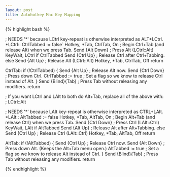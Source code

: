 ```yaml
---
layout: post
title: Autohotkey Mac Key Mapping
---
```


{% highlight bash %}

; NEEDS '*' because LCtrl key-repeat is otherwise interpreted as ALT+LCtrl.
*LCtrl::
   CtrlTabbed := false`
    Hotkey, *Tab, CtrlTab, On   ; Begin Ctrl+Tab (and release Alt) when we press Tab.
    Send {Alt Down}             ; Press Alt (LCtrl::Alt)
    KeyWait, LCtrl
    if CtrlTabbed
        Send {Ctrl Up}          ; Release Ctrl after Ctrl+Tabbing.
    else
        Send {Alt Up}           ; Release Alt (LCtrl::Alt)
    Hotkey, *Tab, CtrlTab, Off
return

CtrlTab:
    if (!CtrlTabbed) {
        Send {Alt Up}           ; Release Alt now.
        Send {Ctrl Down}        ; Press down Ctrl.
        CtrlTabbed := true      ; Set a flag so we know to release Ctrl instead of Alt.
    }
    Send {Blind}{Tab}           ; Press Tab without releasing any modifiers.
return

; If you want LCtrl and LAlt to both do Alt+Tab, replace all of the above with:
; LCtrl::Alt


; NEEDS '*' because LAlt key-repeat is otherwise interpreted as CTRL+LAlt.
*LAlt::
    AltTabbed := false
    Hotkey, *Tab, AltTab, On    ; Begin Alt+Tab (and release Ctrl) when we press Tab.
    Send {Ctrl Down}            ; Press Ctrl (LAlt::Ctrl)
    KeyWait, LAlt
    if AltTabbed
        Send {Alt Up}           ; Release Alt after Alt+Tabbing.
    else
        Send {Ctrl Up}          ; Release Ctrl (LAlt::Ctrl)
    Hotkey, *Tab, AltTab, Off
return

AltTab:
    if (!AltTabbed) {
        Send {Ctrl Up}          ; Release Ctrl now.
        Send {Alt Down}         ; Press down Alt. (Keeps the Alt+Tab menu open.)
        AltTabbed := true       ; Set a flag so we know to release Alt instead of Ctrl.
    }
    Send {Blind}{Tab}           ; Press Tab without releasing any modifiers.
return

{% endhighlight %}
